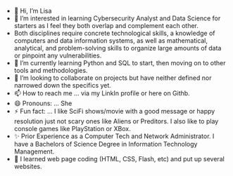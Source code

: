 - 👋 Hi, I’m Lisa
- 👀 I’m interested in learning Cybersecurity Analyst and Data Science for starters as I feel they both overlap and complement each other.
- Both disciplines require concrete technological skills, a knowledge of computers and data information systems, as well as mathematical, analytical, and problem-solving skills to organize large amounts of data or pinpoint any vulnerabilities.
- 🌱 I’m currently learning Python and SQL to start, then moving on to other tools and methodologies.
- 💞️ I’m looking to collaborate on projects but have neither defined nor narrowed down the specifics yet.
- 📫 How to reach me ... via my LinkIn profile or here on Githb.
- 😄 Pronouns: ... She
- ⚡ Fun fact: ... I like SciFi shows/movie with a good message or happy resolution just not scary ones like Aliens or Preditors.  I also like to play console games like PlayStation or XBox.
- ✨ Prior Experience as a Computer Tech and Network Administrator.  I have a Bachelors of Science Degree in Information Technology Management.
- 👏 I learned web page coding (HTML, CSS, Flash, etc) and put up several websites.

<!---
member888lb/member888lb is a ✨ special ✨ repository because its `README.md` (this file) appears on your GitHub profile.
You can click the Preview link to take a look at your changes.
--->
